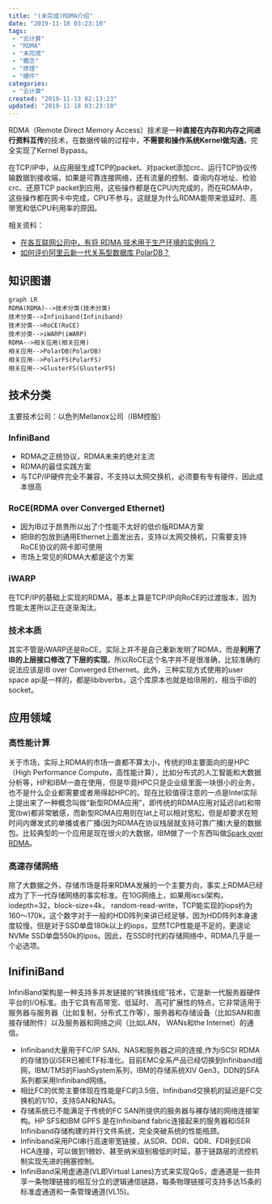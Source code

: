 ```yaml
---
title: "(未完成)RDMA介绍"
date: "2019-11-18 03:23:10"
tags: 
 - "云计算"
 - "RDMA"
 - "未完成"
 - "概念"
 - "原理"
 - "硬件"
categories: 
 - "云计算"
created: "2019-11-13 02:13:23"
updated: "2019-11-18 03:23:10"
---
```


RDMA（Remote Direct Memory Access）技术是一种**直接在内存和内存之间进行资料互传**的技术，在数据传输的过程中，**不需要和操作系统Kernel做沟通**，完全实现了Kernel Bypass。

在TCP/IP中，从应用层生成TCP的packet、对packet添加crc、运行TCP协议传输数据到接收端，如果是可靠连接网络，还有流量的控制、查询内存地址、检验crc、还原TCP packet到应用，这些操作都是在CPU内完成的，而在RDMA中，这些操作都在网卡中完成，CPU不参与，这就是为什么RDMA能带来低延时、高带宽和低CPU利用率的原因。

相关资料：

* [在各互联网公司中，有将 RDMA 技术用于生产环境的实例吗？](https://www.zhihu.com/question/59122163)
* [如何评价阿里云新一代关系型数据库 PolarDB？](https://www.zhihu.com/question/63987114)

## 知识图谱

```mermaid
graph LR
RDMA(RDMA)-->技术分类(技术分类)
技术分类-->Infiniband(Infiniband)
技术分类-->RoCE(RoCE)
技术分类-->iWARP(iWARP)
RDMA-->相关应用(相关应用)
相关应用-->PolarDB(PolarDB)
相关应用-->PolarFS(PolarFS)
相关应用-->GlusterFS(GlusterFS)
```

## 技术分类

主要技术公司：以色列Mellanox公司（IBM控股）

### InfiniBand

* RDMA之正统协议，RDMA未来的绝对主流
* RDMA的最佳实践方案
* 与TCP/IP硬件完全不兼容，不支持以太网交换机，必须要有专有硬件，因此成本很高

### RoCE(RDMA over Converged Ethernet)

* 因为IB过于昂贵所以出了个性能不太好的低价版RDMA方案
* 把IB的包放到通用Ethernet上面发出去，支持以太网交换机，只需要支持RoCE协议的网卡即可使用
* 市场上常见的RDMA大都是这个方案

### iWARP

在TCP/IP的基础上实现的RDMA，基本上算是TCP/IP向RoCE的过渡版本，因为性能太差所以正在逐渐淘汰。

### 技术本质

其实不管是iWARP还是RoCE，实际上并不是自己重新发明了RDMA，而是**利用了IB的上层接口修改了下层的实现**，所以RoCE这个名字并不是很准确，比较准确的说法应该是IB over Converged Ethernet。此外，三种实现方式使用的user space api是一样的，都是libibverbs，这个库原本也就是给IB用的，相当于IB的socket。

## 应用领域

### 高性能计算

关于市场，实际上RDMA的市场一直都不算太小，传统的IB主要面向的是HPC（High Performance Compute，高性能计算），比如分布式的人工智能和大数据分析等，HP和IBM一直在使用，但是毕竟HPC只是企业级里面一块很小的业务，也不是什么企业都需要或者用得起HPC的。现在比较值得注意的一点是Intel实际上提出来了一种概念叫做“新型RDMA应用”，即传统的RDMA应用对延迟(lat)和带宽(bw)都非常敏感，而新型RDMA应用则在lat上可以相对宽松，但是却要求在短时间内爆发式的单播或者广播(因为RDMA在协议栈层就支持可靠广播)大量的数据包。比较典型的一个应用是现在很火的大数据，IBM做了一个东西叫做[Spark over RDMA](https://www.youtube.com/watch?v=t_4Ao2fNAfU)。

### 高速存储网络

除了大数据之外，存储市场是将来RDMA发展的一个主要方向，事实上RDMA已经成为了下一代存储网络的事实标准。在10G网络上，如果用iscsi架构，iodepth=32，block-size=4k， random-read-write，TCP能实现的iops约为160～170k，这个数字对于一般的HDD阵列来讲已经足够，因为HDD阵列本身速度较慢。但是对于SSD单盘180k以上的iops，显然TCP性能是不足的，更遑论NVMe SSD单盘550k的ipos。因此，在SSD时代的存储网络中，RDMA几乎是一个必选项。

## InifiniBand

InfiniBand架构是一种支持多并发链接的“转换线缆”技术，它是新一代服务器硬件平台的I/O标准。由于它具有高带宽、低延时、 高可扩展性的特点，它非常适用于服务器与服务器（比如复制，分布式工作等），服务器和存储设备（比如SAN和直接存储附件）以及服务器和网络之间（比如LAN， WANs和the Internet）的通信。

* Infiniband大量用于FC/IP SAN、NAS和服务器之间的连接,作为iSCSI RDMA的存储协议iSER已被IETF标准化。目前EMC全系产品已经切换到Infiniband组网，IBM/TMS的FlashSystem系列，IBM的存储系统XIV Gen3，DDN的SFA系列都采用Infiniband网络。
* 相比FC的优势主要体现在性能是FC的3.5倍，Infiniband交换机的延迟是FC交换机的1/10，支持SAN和NAS。
* 存储系统已不能满足于传统的FC SAN所提供的服务器与裸存储的网络连接架构。HP SFS和IBM GPFS 是在Infiniband fabric连接起来的服务器和iSER Infiniband存储构建的并行文件系统，完全突破系统的性能瓶颈。
* Infiniband采用PCI串行高速带宽链接，从SDR、DDR、QDR、FDR到EDR HCA连接，可以做到1微妙、甚至纳米级别极低的时延，基于链路层的流控机制实现先进的拥塞控制。
* InfiniBand采用虚通道(VL即Virtual Lanes)方式来实现QoS，虚通道是一些共享一条物理链接的相互分立的逻辑通信链路，每条物理链接可支持多达15条的标准虚通道和一条管理通道(VL15)。
